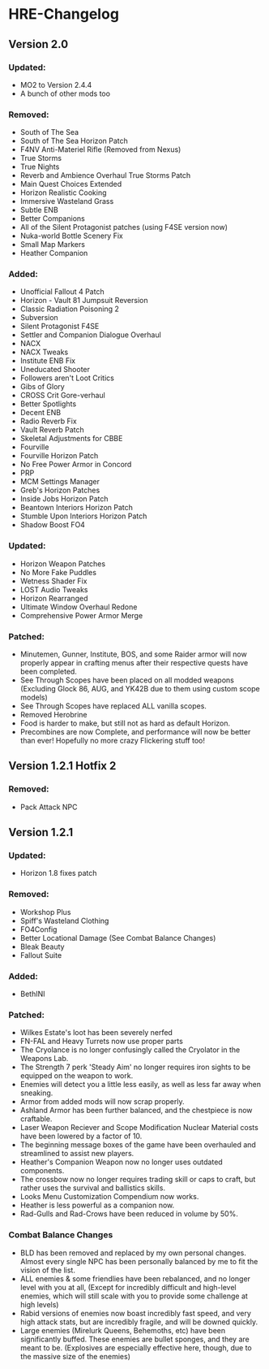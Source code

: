 # HRE-Changelog

## Version 2.0

### Updated:

- MO2 to Version 2.4.4
- A bunch of other mods too

### Removed:

- South of The Sea
- South of The Sea Horizon Patch
- F4NV Anti-Materiel Rifle (Removed from Nexus)
- True Storms
- True Nights
- Reverb and Ambience Overhaul True Storms Patch
- Main Quest Choices Extended
- Horizon Realistic Cooking
- Immersive Wasteland Grass
- Subtle ENB
- Better Companions
- All of the Silent Protagonist patches (using F4SE version now)
- Nuka-world Bottle Scenery Fix
- Small Map Markers
- Heather Companion

### Added:

- Unofficial Fallout 4 Patch
- Horizon - Vault 81 Jumpsuit Reversion
- Classic Radiation Poisoning 2
- Subversion
- Silent Protagonist F4SE
- Settler and Companion Dialogue Overhaul
- NACX
- NACX Tweaks
- Institute ENB Fix
- Uneducated Shooter
- Followers aren't Loot Critics
- Gibs of Glory
- CROSS Crit Gore-verhaul
- Better Spotlights
- Decent ENB
- Radio Reverb Fix
- Vault Reverb Patch
- Skeletal Adjustments for CBBE
- Fourville
- Fourville Horizon Patch
- No Free Power Armor in Concord
- PRP
- MCM Settings Manager
- Greb's Horizon Patches
- Inside Jobs Horizon Patch
- Beantown Interiors Horizon Patch
- Stumble Upon Interiors Horizon Patch
- Shadow Boost FO4

### Updated:

- Horizon Weapon Patches
- No More Fake Puddles
- Wetness Shader Fix
- LOST Audio Tweaks
- Horizon Rearranged
- Ultimate Window Overhaul Redone
- Comprehensive Power Armor Merge

### Patched:

- Minutemen, Gunner, Institute, BOS, and some Raider armor will now properly appear in crafting menus after their respective quests have been completed.
- See Through Scopes have been placed on all modded weapons (Excluding Glock 86, AUG, and YK42B due to them using custom scope models)
- See Through Scopes have replaced ALL vanilla scopes.
- Removed Herobrine
- Food is harder to make, but still not as hard as default Horizon.
- Precombines are now Complete, and performance will now be better than ever! Hopefully no more crazy Flickering stuff too!

## Version 1.2.1 Hotfix 2

### Removed:

- Pack Attack NPC

## Version 1.2.1

### Updated:

- Horizon 1.8 fixes patch

### Removed:

- Workshop Plus
- Spiff's Wasteland Clothing
- FO4Config
- Better Locational Damage (See Combat Balance Changes)
- Bleak Beauty
- Fallout Suite

### Added:

- BethINI

### Patched:

- Wilkes Estate's loot has been severely nerfed
- FN-FAL and Heavy Turrets now use proper parts
- The Cryolance is no longer confusingly called the Cryolator in the Weapons Lab.
- The Strength 7 perk 'Steady Aim' no longer requires iron sights to be equipped on the weapon to work.
- Enemies will detect you a little less easily, as well as less far away when sneaking.
- Armor from added mods will now scrap properly.
- Ashland Armor has been further balanced, and the chestpiece is now craftable.
- Laser Weapon Reciever and Scope Modification Nuclear Material costs have been lowered by a factor of 10.
- The beginning message boxes of the game have been overhauled and streamlined to assist new players.
- Heather's Companion Weapon now no longer uses outdated components.
- The crossbow now no longer requires trading skill or caps to craft, but rather uses the survival and ballistics skills.
- Looks Menu Customization Compendium now works.
- Heather is less powerful as a companion now.
- Rad-Gulls and Rad-Crows have been reduced in volume by 50%.

### Combat Balance Changes

- BLD has been removed and replaced by my own personal changes. Almost every single NPC has been personally balanced by me to fit the vision of the list.
- ALL enemies & some friendlies have been rebalanced, and no longer level with you at all, (Except for incredibly difficult and high-level enemies, which will still scale with you to provide some challenge at high levels)
- Rabid versions of enemies now boast incredibly fast speed, and very high attack stats, but are incredibly fragile, and will be downed quickly.
- Large enemies (Mirelurk Queens, Behemoths, etc) have been significantly buffed. These enemies are bullet sponges, and they are meant to be. (Explosives are especially effective here, though, due to the massive size of the enemies)
